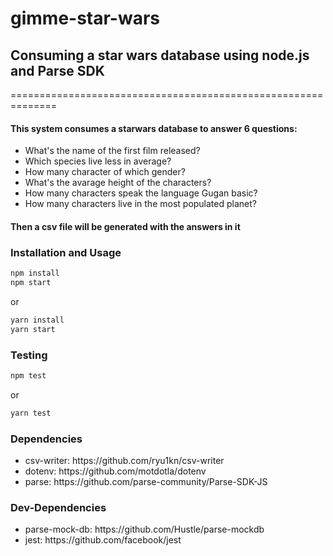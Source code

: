 # gimme-star-wars

<h2>Consuming a star wars database using node.js and Parse SDK</h2>
==============================================================

<h4>This system consumes a starwars database to answer 6 questions:</h4>
<ul>
  <li>What's the name of the first film released?</li>
  <li>Which species live less in average?</li>
  <li>How many character of which gender?</li>
  <li>What's the avarage height of the characters?</li>
  <li>How many characters speak the language Gugan basic?</li>
  <li>How many characters live in the most populated planet?</li>
</ul>
<h4>Then a csv file will be generated with the answers in it</h1>


### Installation and Usage

```sh
npm install
npm start
```
or

```sh
yarn install
yarn start
```

### Testing

```sh
npm test
```
or

```sh
yarn test
```
### Dependencies
<ul>
  <li>csv-writer: https://github.com/ryu1kn/csv-writer</li>
  <li>dotenv: https://github.com/motdotla/dotenv</li>
  <li>parse: https://github.com/parse-community/Parse-SDK-JS</li>
</ul>

### Dev-Dependencies
<ul>
  <li>parse-mock-db: https://github.com/Hustle/parse-mockdb</li>
  <li>jest: https://github.com/facebook/jest</li>
</ul>

